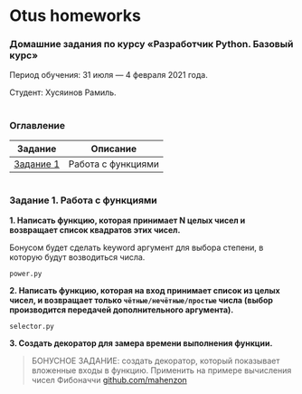 # Otus homeworks
### Домашние задания по курсу «Разработчик Python. Базовый курс»

Период обучения: 31 июля — 4 февраля 2021 года.

Студент: Хусяинов Рамиль.
#

### Оглавление
| Задание | Описание |
| ------ | ------ |
| [Задание 1](https://github.com/RamilKh/otus/task1) | Работа с функциями |
#

### Задание 1. Работа с функциями
**1. Написать функцию, которая принимает N целых чисел и возвращает список квадратов этих чисел.**

Бонусом будет сделать keyword аргумент для выбора степени, в которую будут возводиться числа.
```
power.py
```

**2. Написать функцию, которая на вход принимает список из целых чисел, и возвращает только `чётные/нечётные/простые` числа (выбор производится передачей дополнительного аргумента).**
```
selector.py
```
**3. Создать декоратор для замера времени выполнения функции.**

> БОНУСНОЕ ЗАДАНИЕ: создать декоратор, который показывает вложенные входы в функцию. Применить на примере вычисления чисел Фибоначчи
[github.com/mahenzon](https://gist.github.com/mahenzon/d77361a1bd44f138e706ae4734007ee6)
